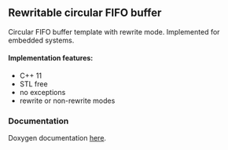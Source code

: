 ## Rewritable circular FIFO buffer

Circular FIFO buffer template with rewrite mode. Implemented for embedded systems.

#### Implementation features:
- C++ 11
- STL free
- no exceptions
- rewrite or non-rewrite modes

### Documentation

Doxygen documentation [here](https://htmlpreview.github.io/?https://github.com/e-zig/RwCBuf/blob/master/doc/html/index.html "here").